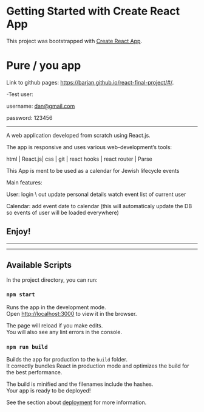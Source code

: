 # Getting Started with Create React App

This project was bootstrapped with [Create React App](https://github.com/facebook/create-react-app).

# Pure / you app

Link to github pages: https://barjan.github.io/react-final-project/#/.

-Test user:

username: dan@gmail.com

password: 123456

-----------

A web application developed from scratch using React.js.

The app is responsive and uses various web-development’s tools:

html | React.js| css | git | react hooks | react router | Parse

This App is ment to be used as a calendar for Jewish lifecycle events

Main features:

User:
login \ out
update personal details
watch event list of current user

Calendar:
add event date to calendar (this will automaticaly update the DB so events of user will be loaded everywhere)

##  Enjoy!

-----------
-----------

## Available Scripts

In the project directory, you can run:

### `npm start`

Runs the app in the development mode.\
Open [http://localhost:3000](http://localhost:3000) to view it in the browser.

The page will reload if you make edits.\
You will also see any lint errors in the console.

### `npm run build`

Builds the app for production to the `build` folder.\
It correctly bundles React in production mode and optimizes the build for the best performance.

The build is minified and the filenames include the hashes.\
Your app is ready to be deployed!

See the section about [deployment](https://facebook.github.io/create-react-app/docs/deployment) for more information.
